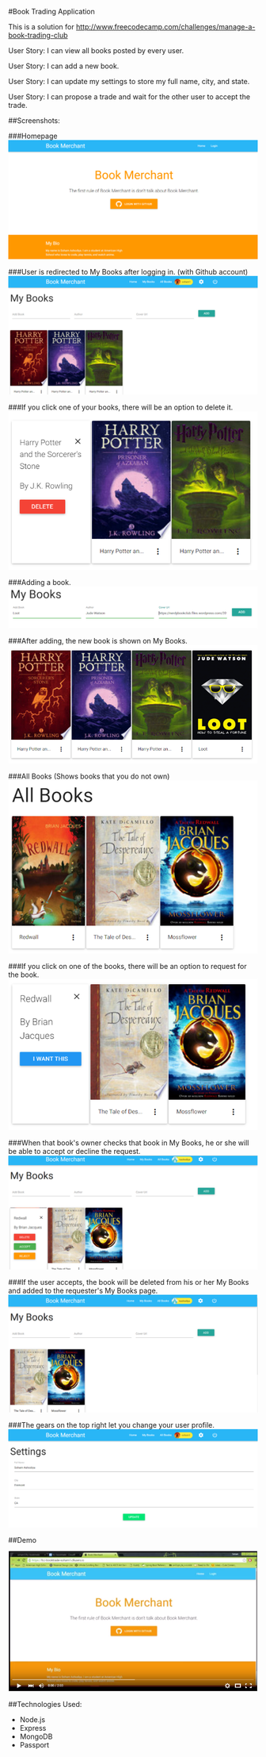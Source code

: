 #Book Trading Application

This is a solution for http://www.freecodecamp.com/challenges/manage-a-book-trading-club

User Story: I can view all books posted by every user.

User Story: I can add a new book.

User Story: I can update my settings to store my full name, city, and state.

User Story: I can propose a trade and wait for the other user to accept the trade.

##Screenshots:

###Homepage
<img src="/images/Merchant1.PNG">

###User is redirected to My Books after logging in. (with Github account)
<img src="/images/Merchant2.PNG">

###If you click one of your books, there will be an option to delete it.
<img src="/images/Merchant3.PNG">

###Adding a book.
<img src="/images/Merchant4.PNG">

###After adding, the new book is shown on My Books.
<img src="/images/Merchant5.PNG">

###All Books (Shows books that you do not own)
<img src="/images/Merchant6.PNG">

###If you click on one of the books, there will be an option to request for the book.
<img src="/images/Merchant7.PNG">

###When that book's owner checks that book in My Books, he or she will be able to accept or decline the request.
<img src="/images/Merchant8.PNG">

###If the user accepts, the book will be deleted from his or her My Books and added to the requester's My Books page.
<img src="/images/Merchant9.PNG">

###The gears on the top right let you change your user profile.
<img src="/images/Merchant10.PNG">

##Demo

[![ScreenShot](images/VideoPicture.PNG)](https://youtu.be/TKOJHJ1bE68)

##Technologies Used:
- Node.js
- Express
- MongoDB
- Passport